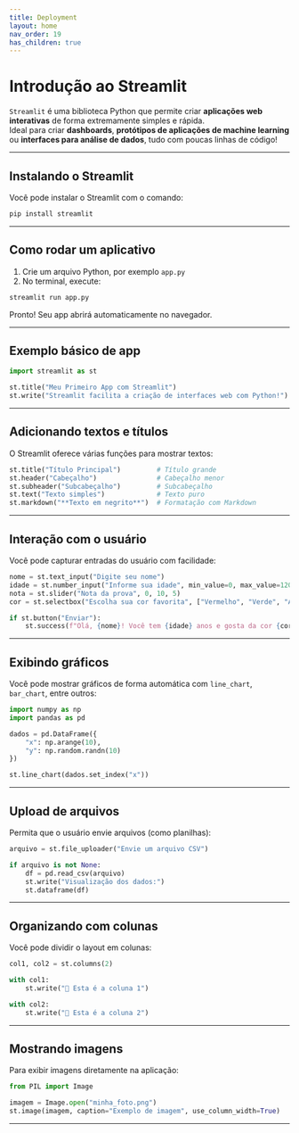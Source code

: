 ```yaml
---
title: Deployment
layout: home
nav_order: 19
has_children: true
---
```


# Introdução ao Streamlit

`Streamlit` é uma biblioteca Python que permite criar **aplicações web interativas** de forma extremamente simples e rápida.  
Ideal para criar **dashboards**, **protótipos de aplicações de machine learning** ou **interfaces para análise de dados**, tudo com poucas linhas de código!

---

## Instalando o Streamlit

Você pode instalar o Streamlit com o comando:

```bash
pip install streamlit
```

---

## Como rodar um aplicativo

1. Crie um arquivo Python, por exemplo `app.py`
2. No terminal, execute:

```bash
streamlit run app.py
```

Pronto! Seu app abrirá automaticamente no navegador.

---

## Exemplo básico de app

```python
import streamlit as st

st.title("Meu Primeiro App com Streamlit")
st.write("Streamlit facilita a criação de interfaces web com Python!")
```

---

## Adicionando textos e títulos

O Streamlit oferece várias funções para mostrar textos:

```python
st.title("Título Principal")         # Título grande
st.header("Cabeçalho")               # Cabeçalho menor
st.subheader("Subcabeçalho")         # Subcabeçalho
st.text("Texto simples")             # Texto puro
st.markdown("**Texto em negrito**")  # Formatação com Markdown
```

---

## Interação com o usuário

Você pode capturar entradas do usuário com facilidade:

```python
nome = st.text_input("Digite seu nome")
idade = st.number_input("Informe sua idade", min_value=0, max_value=120)
nota = st.slider("Nota da prova", 0, 10, 5)
cor = st.selectbox("Escolha sua cor favorita", ["Vermelho", "Verde", "Azul"])

if st.button("Enviar"):
    st.success(f"Olá, {nome}! Você tem {idade} anos e gosta da cor {cor}.")
```

---

## Exibindo gráficos

Você pode mostrar gráficos de forma automática com `line_chart`, `bar_chart`, entre outros:

```python
import numpy as np
import pandas as pd

dados = pd.DataFrame({
    "x": np.arange(10),
    "y": np.random.randn(10)
})

st.line_chart(dados.set_index("x"))
```

---

## Upload de arquivos

Permita que o usuário envie arquivos (como planilhas):

```python
arquivo = st.file_uploader("Envie um arquivo CSV")

if arquivo is not None:
    df = pd.read_csv(arquivo)
    st.write("Visualização dos dados:")
    st.dataframe(df)
```

---

## Organizando com colunas

Você pode dividir o layout em colunas:

```python
col1, col2 = st.columns(2)

with col1:
    st.write("📌 Esta é a coluna 1")

with col2:
    st.write("📌 Esta é a coluna 2")
```

---

## Mostrando imagens

Para exibir imagens diretamente na aplicação:

```python
from PIL import Image

imagem = Image.open("minha_foto.png")
st.image(imagem, caption="Exemplo de imagem", use_column_width=True)
```

---

